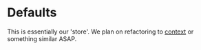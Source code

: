 # Defaults

This is essentially our 'store'. We plan on refactoring to [context](https://reactjs.org/docs/context.html) or something similar ASAP.
